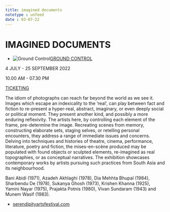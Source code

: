 ```yaml
---
title: imagined documents
notetype : unfeed
date : 03-07-22
---
```


# IMAGINED DOCUMENTS

-   ![Ground Control](https://www.rencontres-arles.com/files/place_number_thumbnail_631.png)[GROUND CONTROL](https://www.rencontres-arles.com/en/expositions/map?p[]=7&)
    

4 JULY - 25 SEPTEMBER 2022

10.00 AM - 07.30 PM

[TICKETING](https://billetterie.rencontres-arles.com/prestation/Billetterie.html?process=7&switch=1&locale=fr)

The idiom of photographs can reach far beyond the world as we see it. Images which escape an indexicality to the ‘real’, can play between fact and fiction to re-present a hyper-real, abstract, imaginary, or even deeply social or political moment. They present another kind, and possibly a more enduring reflexivity. The artists here, by controlling each element of the frame, pre-determine the image. Recreating scenes from memory, constructing elaborate sets, staging selves, or retelling personal encounters, they address a range of immediate issues and concerns. Delving into techniques and histories of theatre, cinema, performance, literature, poetry and fiction, the mises-en-scène produced may be populated with found objects or sculpted elements, re-imagined as real topographies, or as conceptual narratives. The exhibition showcases contemporary works by artists pursuing such practices from South Asia and its neighbourhood.  
  
Bani Abidi (1971), Azadeh Akhlaghi (1978), Dia Mehhta Bhupal (1984), Sharbendu De (1978), Sukanya Ghosh (1973), Krishen Khanna (1925), Yamini Nayar (1975), Prajakta Potnis (1980), Vivan Sundaram (1943) and Munem Wasif (1983).

-   [serendipityartsfestival.com](https://www.serendipityartsfestival.com/)


